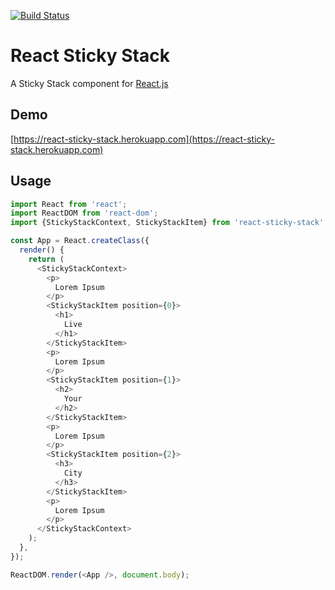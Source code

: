 [![Build Status](https://travis-ci.org/YPlan/react-sticky-stack.svg?branch=master)](https://travis-ci.org/YPlan/react-sticky-stack)

React Sticky Stack
==================

A Sticky Stack component for [React.js](http://facebook.github.io/react/)

Demo
----

[https://react-sticky-stack.herokuapp.com](https://react-sticky-stack.herokuapp.com)

Usage
-----

```javascript
import React from 'react';
import ReactDOM from 'react-dom';
import {StickyStackContext, StickyStackItem} from 'react-sticky-stack';

const App = React.createClass({
  render() {
    return (
      <StickyStackContext>
        <p>
          Lorem Ipsum
        </p>
        <StickyStackItem position={0}>
          <h1>
            Live
          </h1>
        </StickyStackItem>
        <p>
          Lorem Ipsum
        </p>
        <StickyStackItem position={1}>
          <h2>
            Your
          </h2>
        </StickyStackItem>
        <p>
          Lorem Ipsum
        </p>
        <StickyStackItem position={2}>
          <h3>
            City
          </h3>
        </StickyStackItem>
        <p>
          Lorem Ipsum
        </p>
      </StickyStackContext>
    );
  },
});

ReactDOM.render(<App />, document.body);
```
